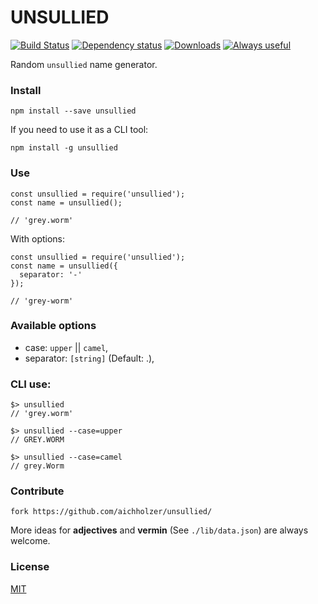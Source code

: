 # UNSULLIED
[![Build Status](https://travis-ci.org/aichholzer/Unsullied.svg?branch=master)](https://travis-ci.org/aichholzer/Unsullied)
[![Dependency status](https://gemnasium.com/badges/github.com/aichholzer/Unsullied.svg)](https://gemnasium.com/github.com/aichholzer/Unsullied)
[![Downloads](https://img.shields.io/npm/dt/unsullied.svg)](https://www.npmjs.com/package/unsullied)
[![Always useful](https://img.shields.io/badge/always-useful-ff6400.svg)](https://github.com/aichholzer/Unsullied)

Random `unsullied` name generator.


### Install
```
npm install --save unsullied
```
If you need to use it as a CLI tool:
```
npm install -g unsullied
```


### Use
```
const unsullied = require('unsullied');
const name = unsullied();

// 'grey.worm'
```

With options:
```
const unsullied = require('unsullied');
const name = unsullied({
  separator: '-'
});

// 'grey-worm'
```

### Available options

* case: `upper` || `camel`,
* separator: `[string]` (Default: .),


### CLI use:
```
$> unsullied
// 'grey.worm'
```

```
$> unsullied --case=upper
// GREY.WORM
```

```
$> unsullied --case=camel
// grey.Worm
```


### Contribute
```
fork https://github.com/aichholzer/unsullied/
```

More ideas for **adjectives** and **vermin** (See `./lib/data.json`) are always welcome.


### License

[MIT](https://github.com/aichholzer/unsullied/blob/master/LICENSE)
